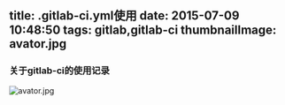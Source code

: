 title: .gitlab-ci.yml使用
date: 2015-07-09 10:48:50
tags: gitlab,gitlab-ci
thumbnailImage: avator.jpg
---
### 关于gitlab-ci的使用记录
![avator.jpg](avator.jpg)

